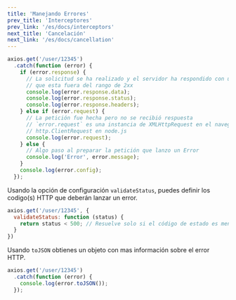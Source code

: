 ```yaml
---
title: 'Manejando Errores'
prev_title: 'Interceptores'
prev_link: '/es/docs/interceptors'
next_title: 'Cancelación'
next_link: '/es/docs/cancellation'
---
```


```js
axios.get('/user/12345')
  .catch(function (error) {
    if (error.response) {
      // La solicitud se ha realizado y el servidor ha respondido con un código de estado
      // que esta fuera del rango de 2xx
      console.log(error.response.data);
      console.log(error.response.status);
      console.log(error.response.headers);
    } else if (error.request) {
      // La petición fue hecha pero no se recibió respuesta
      // `error.request` es una instancia de XMLHttpRequest en el navegador y una instancia de
      // http.ClientRequest en node.js
      console.log(error.request);
    } else {
      // Algo paso al preparar la petición que lanzo un Error
      console.log('Error', error.message);
    }
    console.log(error.config);
  });
```

Usando la opción de configuración `validateStatus`, puedes definir los codigo(s) HTTP que deberán lanzar un error.

```js
axios.get('/user/12345', {
  validateStatus: function (status) {
    return status < 500; // Resuelve solo si el código de estado es menor que 500
  }
})
```

Usando `toJSON` obtienes un objeto con mas información sobre el error HTTP.

```js
axios.get('/user/12345')
  .catch(function (error) {
    console.log(error.toJSON());
  });
```